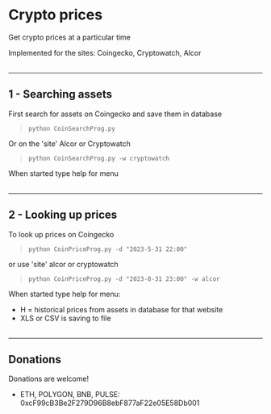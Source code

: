 Crypto prices
===============
Get crypto prices at a particular time

Implemented for the sites:  Coingecko, Cryptowatch, Alcor
<br/><br/>
***
1 - Searching assets
------
First search for assets on Coingecko and save them in database
>   `python CoinSearchProg.py`

Or on the 'site' Alcor or Cryptowatch
>    `python CoinSearchProg.py -w cryptowatch`

When started type help for menu
<br/><br/>
***
2 - Looking up prices
------
To look up prices on Coingecko
>   `python CoinPriceProg.py -d "2023-5-31 22:00"`

or use 'site' alcor or cryptowatch
>    `python CoinPriceProg.py -d "2023-8-31 23:00" -w alcor`

When started type help for menu:
- H = historical prices from assets in database for that website
- XLS or CSV is saving to file
<br/><br/>
***
Donations
------
Donations are welcome!
- ETH, POLYGON, BNB, PULSE: 0xcF99cB3Be2F279D96B8ebF877aF22e05E58Db001